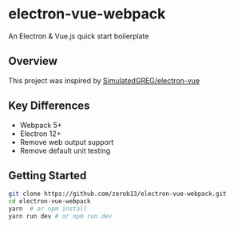 # electron-vue-webpack
An Electron &amp; Vue.js quick start boilerplate 

## Overview

This project was inspired by [SimulatedGREG/electron-vue](https://github.com/SimulatedGREG/electron-vue)

## Key Differences

* Webpack 5+
* Electron 12+
* Remove web output support
* Remove default unit testing

## Getting Started

```bash
git clone https://github.com/zerob13/electron-vue-webpack.git
cd electron-vue-webpack
yarn  # or npm install
yarn run dev # or npm run dev
```

